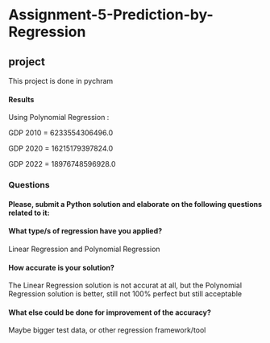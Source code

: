 # Assignment-5-Prediction-by-Regression

## project

This project is done in pychram 

#### Results

Using Polynomial Regression :

GDP 2010 = 6233554306496.0

GDP 2020 = 16215179397824.0

GDP 2022 = 18976748596928.0

### Questions

#### Please, submit a Python solution and elaborate on the following questions related to it:

#### What type/s of regression have you applied?

Linear Regression and Polynomial Regression


#### How accurate is your solution?

The Linear Regression solution is not accurat at all, but the Polynomial Regression solution is better, still not 100% perfect but still acceptable

#### What else could be done for improvement of the accuracy?

Maybe bigger test data, or other regression framework/tool
